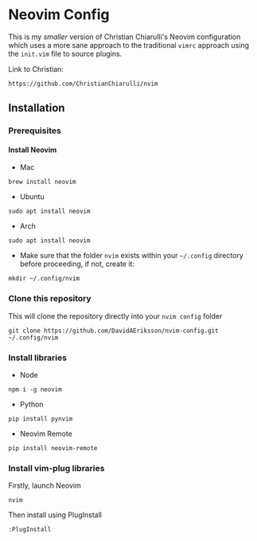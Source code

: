 # Neovim Config

This is my *smaller* version of Christian Chiarulli's Neovim configuration which uses a more sane approach to the traditional ```vimrc``` approach using the ```init.vim``` file to source plugins.

Link to Christian:

```
https://github.com/ChristianChiarulli/nvim
```

## Installation

### Prerequisites

#### Install Neovim

- Mac

```
brew install neovim
```

- Ubuntu

```
sudo apt install neovim
```

- Arch

```
sudo apt install neovim
```

- Make sure that the folder ```nvim``` exists within your ```~/.config``` directory before proceeding, if not, create it:

```
mkdir ~/.config/nvim
```

### Clone this repository 

This will clone the repository directly into your ```nvim config``` folder
```
git clone https://github.com/DavidAEriksson/nvim-config.git ~/.config/nvim
```

### Install libraries

- Node

```
npm i -g neovim
```

- Python

```
pip install pynvim
```

- Neovim Remote

```
pip install neovim-remote
```
### Install vim-plug libraries

Firstly, launch Neovim

```
nvim
```

Then install using PlugInstall

```
:PlugInstall
```

